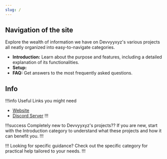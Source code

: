 ```yaml
---
slug: /
---
```


<!-- ![DEVVYYXYZ](assets/Wordmark.png) -->

## Navigation of the site

Explore the wealth of information we have on Devvyyxyz's various projects all neatly organized into easy-to-navigate categories.

- **Introduction:** Learn about the purpose and features, including a detailed explanation of its functionalities.
- **Setup:** 
- **FAQ:** Get answers to the most frequently asked questions.

## Info

!!!info Useful Links you might need
- [Website](https://docs.devvyy.xyz)
- [Discord Server](https://dev0.devvyy.xyz/discord)
!!!

!!!success Completely new to Devvyyxyz's projects??
If you are new, start with the Introduction category to understand what these projects and how it can benefit you.
!!!

!!! Looking for specific guidance?
Check out the specific category for practical help tailored to your needs.
!!!
